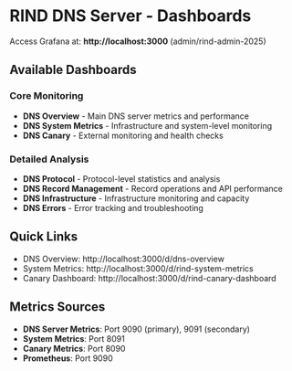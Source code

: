 # RIND DNS Server - Dashboards

Access Grafana at: **http://localhost:3000** (admin/rind-admin-2025)

## Available Dashboards

### Core Monitoring
- **DNS Overview** - Main DNS server metrics and performance
- **DNS System Metrics** - Infrastructure and system-level monitoring
- **DNS Canary** - External monitoring and health checks

### Detailed Analysis
- **DNS Protocol** - Protocol-level statistics and analysis
- **DNS Record Management** - Record operations and API performance
- **DNS Infrastructure** - Infrastructure monitoring and capacity
- **DNS Errors** - Error tracking and troubleshooting

## Quick Links

- DNS Overview: http://localhost:3000/d/dns-overview
- System Metrics: http://localhost:3000/d/rind-system-metrics
- Canary Dashboard: http://localhost:3000/d/rind-canary-dashboard

## Metrics Sources

- **DNS Server Metrics**: Port 9090 (primary), 9091 (secondary)
- **System Metrics**: Port 8091
- **Canary Metrics**: Port 8090
- **Prometheus**: Port 9090